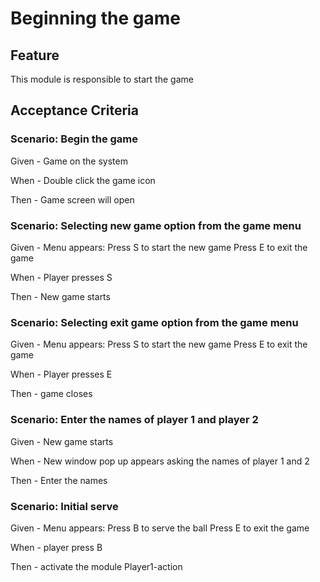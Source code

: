 # Beginning the game

## Feature

This module is responsible to start the game

## Acceptance Criteria

### Scenario: Begin the game

  Given - Game on the system

  When - Double click the game icon

  Then - Game screen will open

### Scenario: Selecting new game option from the game menu

  Given - Menu appears:
  Press S to start the new game
  Press E to exit the game

  When - Player presses S

  Then - New game starts
  
### Scenario: Selecting exit game option from the game menu

  Given - Menu appears:
  Press S to start the new game
  Press E to exit the game

  When - Player presses E

  Then - game closes
  
### Scenario: Enter the names of player 1 and player 2

  Given - New game starts

  When - New window pop up appears asking the names of player 1 and 2

  Then - Enter the names

### Scenario: Initial serve

  Given - Menu appears:
  Press B to serve the ball
  Press E to exit the game

  When - player press B

  Then - activate the module Player1-action
